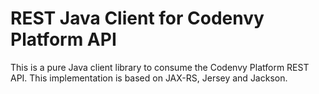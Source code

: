 REST Java Client for Codenvy Platform API
=========================================

This is a pure Java client library to consume the Codenvy Platform REST API. This implementation is based on JAX-RS, Jersey and Jackson.